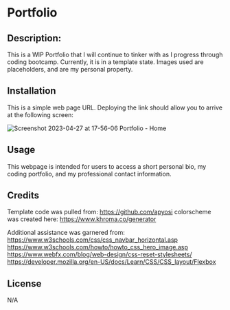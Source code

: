 # Portfolio

## Description: 

This is a WIP Portfolio that I will continue to tinker with as I progress through coding bootcamp. Currently, it is in a template state. Images used are placeholders, and are my personal property. 


## Installation

This is a simple web page URL. Deploying the link should allow you to arrive at the following screen: 

![Screenshot 2023-04-27 at 17-56-06 Portfolio - Home](https://user-images.githubusercontent.com/128933116/234999766-97295ecf-4e8d-4ac9-a6e4-e6dc269200c9.png)


## Usage

This webpage is intended for users to access a short personal bio, my coding portfolio, and my professional contact information.



## Credits

Template code was pulled from: https://github.com/apyosi
colorscheme was created here: https://www.khroma.co/generator

Additional assistance was garnered from: 
https://www.w3schools.com/css/css_navbar_horizontal.asp
https://www.w3schools.com/howto/howto_css_hero_image.asp
https://www.webfx.com/blog/web-design/css-reset-stylesheets/
https://developer.mozilla.org/en-US/docs/Learn/CSS/CSS_layout/Flexbox




## License

N/A

